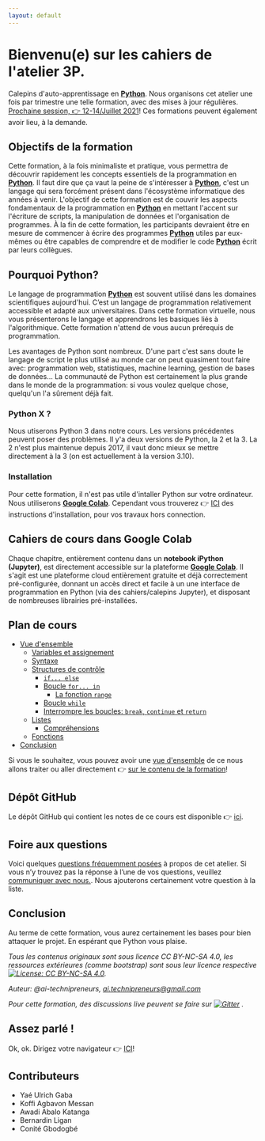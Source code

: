 ```yaml
---
layout: default
---
```


#  Bienvenu(e) sur les cahiers de l'atelier 3P.

Calepins d'auto-apprentissage en [**Python**](https://www.python.org/). Nous organisons cet atelier une fois par trimestre une telle formation, avec des mises à jour régulières. [Prochaine session, 👉 12-14/Juillet 2021](Notes/Contenu.html)!
Ces formations peuvent également avoir lieu, à la demande.


## Objectifs de la formation

Cette formation, à la fois minimaliste et pratique, vous permettra de découvrir rapidement les concepts essentiels de la programmation en [**Python**](https://www.python.org/). Il faut dire que ça vaut la peine de s'intéresser à [**Python**](https://www.python.org/), c'est un langage qui sera forcément présent dans l'écosystème informatique des années à venir. L'objectif de cette formation est de couvrir les aspects fondamentaux de la programmation en [**Python**](https://www.python.org/) en mettant l'accent sur l'écriture de scripts, la manipulation de données et l'organisation de programmes. À la fin de cette formation, les participants devraient être en mesure de commencer à écrire des programmes [**Python**](https://www.python.org/) utiles par eux-mêmes ou être capables de comprendre et de modifier le code [**Python**](https://www.python.org/) écrit par leurs collègues.


## Pourquoi Python?

Le langage de programmation [**Python**](https://www.python.org/) est souvent utilisé dans les domaines scientifiques aujourd'hui. C’est un langage de programmation relativement accessible et adapté aux universitaires. Dans cette formation virtuelle, nous vous présenterons le langage et apprendrons les basiques liés à l'algorithmique. Cette formation n'attend de vous aucun prérequis de programmation.

Les avantages de Python sont nombreux. D'une part c'est sans doute le langage de script le plus utilisé au monde car on peut quasiment tout faire avec: programmation web, statistiques, machine learning, gestion de bases de données... La communauté de Python est certainement la plus grande dans le monde de la programmation: si vous voulez quelque chose, quelqu'un l'a sûrement déjà fait.


### Python X ?
Nous utiserons Python 3 dans notre cours. Les versions précédentes peuvent poser des problèmes. Il y'a deux versions de Python, la 2 et la 3. La 2 n'est plus maintenue depuis 2017, il vaut donc mieux se mettre directement à la 3 (on est actuellement à la version 3.10).




### Installation

Pour cette formation, il n'est pas utile d'intaller Python sur votre ordinateur. Nous utiliserons **[Google Colab](https://colab.research.google.com/notebooks/welcome.ipynb)**. Cependant vous trouverez 👉 [ICI](installation.html) des instructions d'installation, pour vos travaux hors connection.




## Cahiers de cours dans Google Colab

Chaque chapitre, entièrement contenu dans un **notebook iPython (Jupyter)**, est directement accessible sur la plateforme **[Google Colab](https://colab.research.google.com/notebooks/welcome.ipynb)**. Il s'agit est une plateforme cloud entièrement gratuite et déjà correctement pré-configurée, donnant un accès direct et facile à un une interface de programmation en Python (via des cahiers/calepins Jupyter), et disposant de nombreuses librairies pré-installées.





## Plan de cours
<!-- START doctoc generated TOC please keep comment here to allow auto update -->
<!-- DON'T EDIT THIS SECTION, INSTEAD RE-RUN doctoc TO UPDATE -->
- [Vue d'ensemble](#syntaxe-g%C3%A9n%C3%A9rale)
  - [Variables et assignement](#variables-et-assignement)
  - [Syntaxe](#syntaxe)
  - [Structures de contrôle](#structures-de-contr%C3%B4le)
    - [`if... else`](#if-else)
    - [Boucle `for... in`](#boucle-for-in)
      - [La fonction `range`](#la-fonction-range)
    - [Boucle `while`](#boucle-while)
    - [Interrompre les boucles: `break`, `continue` et `return`](#interrompre-les-boucles-break-continue-et-return)
  - [Listes](#listes)
    - [Compréhensions](#compr%C3%A9hensions)
  - [Fonctions](#fonctions)
- [Conclusion](#conclusion-2)

<!-- END doctoc generated TOC please keep comment here to allow auto update -->



Si vous le souhaitez, vous pouvez avoir une [vue d'ensemble](vue-d-ensemble.html) de ce nous allons traiter ou aller directement 👉 [sur le contenu de la formation](Notes/Contenu.html)!



## Dépôt GitHub
Le dépôt GitHub qui contient les notes de ce cours est disponible
 👉 [ici](https://github.com/ai-technipreneurs/programmation-python-pratique).




## Foire aux questions

Voici quelques [questions fréquemment posées](q-et-r.html) à propos de cet atelier. Si vous n’y trouvez pas la réponse à l’une de vos questions, veuillez [communiquer avec nous.](https://gitter.im/ai-technipreneurs/programmation-python-pratique?utm_source=badge&utm_medium=badge&utm_campaign=pr-badge). Nous ajouterons certainement votre question à la liste.





## Conclusion

Au terme de cette formation, vous aurez certainement les bases pour bien attaquer le projet. En espérant que Python vous plaise.


*Tous les contenus originaux sont sous licence CC BY-NC-SA 4.0, les ressources extérieures (comme bootstrap) sont sous leur licence respective [![License: CC BY-NC-SA 4.0](https://img.shields.io/badge/License-CC%20BY--NC--SA%204.0-lightgrey.svg)](https://creativecommons.org/licenses/by-nc-sa/4.0/).*


*Auteur: @ai-technipreneurs, ai.technipreneurs@gmail.com*

*Pour cette formation, des discussions live peuvent se faire sur [![Gitter](https://badges.gitter.im/ai-technipreneurs/programmation-python-pratique.svg)](https://gitter.im/ai-technipreneurs/programmation-python-pratique?utm_source=badge&utm_medium=badge&utm_campaign=pr-badge) .*


## Assez parlé !

Ok, ok. Dirigez votre navigateur 👉 [ICI](Notes/Contenu.html)!



## Contributeurs

- Yaé Ulrich Gaba
- Koffi Agbavon Messan
- Awadi Abalo Katanga
- Bernardin Ligan
- Conité Gbodogbé



